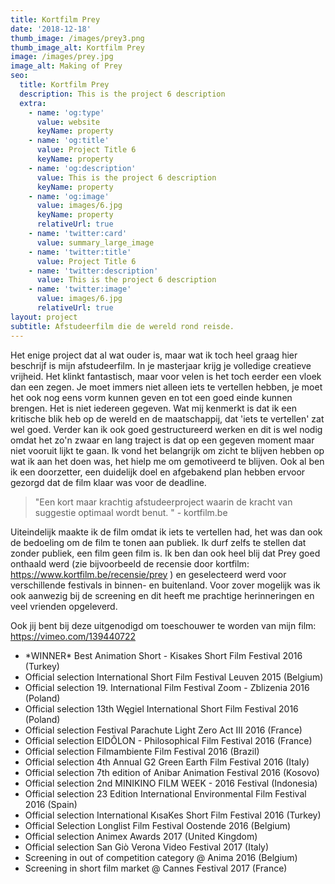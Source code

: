 ```yaml
---
title: Kortfilm Prey
date: '2018-12-18'
thumb_image: /images/prey3.png
thumb_image_alt: Kortfilm Prey
image: /images/prey.jpg
image_alt: Making of Prey
seo:
  title: Kortfilm Prey
  description: This is the project 6 description
  extra:
    - name: 'og:type'
      value: website
      keyName: property
    - name: 'og:title'
      value: Project Title 6
      keyName: property
    - name: 'og:description'
      value: This is the project 6 description
      keyName: property
    - name: 'og:image'
      value: images/6.jpg
      keyName: property
      relativeUrl: true
    - name: 'twitter:card'
      value: summary_large_image
    - name: 'twitter:title'
      value: Project Title 6
    - name: 'twitter:description'
      value: This is the project 6 description
    - name: 'twitter:image'
      value: images/6.jpg
      relativeUrl: true
layout: project
subtitle: Afstudeerfilm die de wereld rond reisde.
---
```

Het enige project dat al wat ouder is, maar wat ik toch heel graag hier beschrijf is mijn afstudeerfilm. In je masterjaar krijg je volledige creatieve vrijheid. Het klinkt fantastisch, maar voor velen is het toch eerder een vloek dan een zegen. Je moet immers niet alleen iets te vertellen hebben, je moet het ook nog eens vorm kunnen geven en tot een goed einde kunnen brengen. Het is niet iedereen gegeven. Wat mij kenmerkt is dat ik een kritische blik heb op de wereld en de maatschappij, dat 'iets te vertellen' zat wel goed. Verder kan ik ook goed gestructureerd werken en dit is wel nodig omdat het zo'n zwaar en lang traject is dat op een gegeven moment maar niet vooruit lijkt te gaan. Ik vond het belangrijk om zicht te blijven hebben op wat ik aan het doen was, het hielp me om gemotiveerd te blijven. Ook al ben ik een doorzetter, een duidelijk doel en afgebakend plan hebben ervoor gezorgd dat de film klaar was voor de deadline.

> "Een kort maar krachtig afstudeerproject waarin de kracht van suggestie optimaal wordt benut. " - kortfilm.be

Uiteindelijk maakte ik de film omdat ik iets te vertellen had, het was dan ook de bedoeling om de film te tonen aan publiek. Ik durf zelfs te stellen dat zonder publiek, een film geen film is. Ik ben dan ook heel blij dat Prey goed onthaald werd (zie bijvoorbeeld de recensie door kortfilm: <https://www.kortfilm.be/recensie/prey> ) en geselecteerd werd voor verschillende festivals in binnen- en buitenland.  Voor zover mogelijk was ik ook aanwezig bij de screening en dit heeft me prachtige herinneringen en veel vrienden opgeleverd.

Ook jij bent bij deze uitgenodigd om toeschouwer te worden van mijn film: <https://vimeo.com/139440722>

*   \*WINNER\* Best Animation Short - Kisakes Short Film Festival 2016 (Turkey)
*   Official selection International Short Film Festival Leuven 2015 (Belgium)
*   Official selection 19. International Film Festival Zoom - Zblizenia 2016 (Poland)
*   Official selection 13th Węgiel International Short Film Festival 2016 (Poland)
*   Official selection Festival Parachute Light Zero Act III 2016 (France)
*   Official selection EIDÔLON - Philosophical Film Festival 2016 (France)
*   Official selection Filmambiente Film Festival 2016 (Brazil)
*   Official selection 4th Annual G2 Green Earth Film Festival 2016 (Italy)
*   Official selection 7th edition of Anibar Animation Festival 2016 (Kosovo)
*   Official selection 2nd MINIKINO FILM WEEK - 2016 Festival (Indonesia)
*   Official selection 23 Edition International Environmental Film Festival 2016 (Spain)
*   Official selection International KısaKes Short Film Festival 2016 (Turkey)
*   Official Selection Longlist Film Festival Oostende 2016 (Belgium)
*   Official selection Animex Awards 2017 (United Kingdom)
*   Official selection San Giò Verona Video Festival 2017 (Italy)
*   Screening in out of competition category @ Anima 2016 (Belgium)
*   Screening in short film market @ Cannes Festival 2017 (France)
